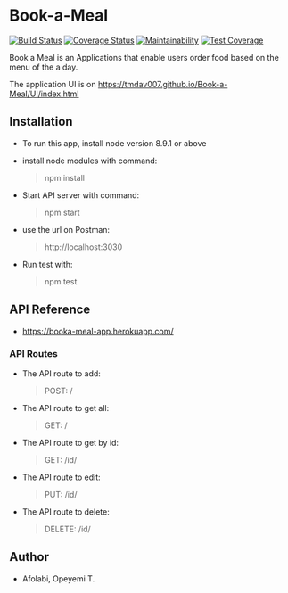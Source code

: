 # Book-a-Meal
[![Build Status](https://travis-ci.org/TMDav007/Book-a-Meal.svg?branch=develop)](https://travis-ci.org/TMDav007/Book-a-Meal)
[![Coverage Status](https://coveralls.io/repos/github/TMDav007/Book-a-Meal/badge.svg?branch=develop)](https://coveralls.io/github/TMDav007/Book-a-Meal?branch=develop)
[![Maintainability](https://api.codeclimate.com/v1/badges/e882166b997e60914cf7/maintainability)](https://codeclimate.com/github/TMDav007/Book-a-Meal/maintainability)
[![Test Coverage](https://api.codeclimate.com/v1/badges/e882166b997e60914cf7/test_coverage)](https://codeclimate.com/github/TMDav007/Book-a-Meal/test_coverage)

Book a Meal is an Applications that enable users order food based on the menu of the a day.

The application UI is on https://tmdav007.github.io/Book-a-Meal/UI/index.html

## Installation
- To run this app, install node version 8.9.1 or above

- install node modules with command:
  > npm install

- Start API server with command:
  > npm start

- use the url on Postman:
  > http://localhost:3030

- Run test with:
  > npm test

## API Reference
- https://booka-meal-app.herokuapp.com/

### API Routes
 - The API route to add:
 
    > POST: /
    
 - The API route to get all:
 
    > GET: /
    
 - The API route to get by id:
 
    > GET: /id/
    
- The API route to edit:

    > PUT: /id/
    
- The API route to delete:

    > DELETE: /id/

## Author
 - Afolabi, Opeyemi T.
